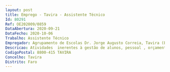 ```yaml
--- 
layout: post
title: Emprego - Tavira - Assistente Técnico
Id: 80291
Ref: OE202009/0859
DataAbertura: 2020-09-21
DataFecho: 2020-10-06
Trabalho: Assistente Técnico
Empregador: Agrupamento de Escolas Dr. Jorge Augusto Correia, Tavira (Escola Secundária Dr. Jorge Augusto Correia, Tavira - Sede)
Descricao: Atividades  inerentes à gestão de alunos, pessoal , orçamento, contabilidade , património , aprovisionamento, secretaria, arquivo e expediente
CodigoPostal: 8800-415 TAVIRA
Concelho: Tavira
Distrito: Faro
--- 
```

